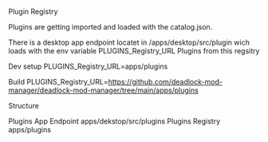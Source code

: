 Plugin Registry

Plugins are getting imported and loaded with the catalog.json.

There is a desktop app endpoint locatet in /apps/desktop/src/plugin wich loads with the env variable PLUGINS_Registry_URL Plugins from this regsitry 

Dev setup PLUGINS_Registry_URL=apps/plugins

Build PLUGINS_Registry_URL=https://github.com/deadlock-mod-manager/deadlock-mod-manager/tree/main/apps/plugins


Structure

Plugins App Endpoint apps/dekstop/src/plugins
Plugins Registry apps/plugins